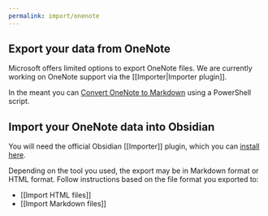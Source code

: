 ```yaml
---
permalink: import/onenote
---
```


## Export your data from OneNote

Microsoft offers limited options to export OneNote files. We are currently working on OneNote support via the [[Importer|Importer plugin]].

In the meant you can [Convert OneNote to Markdown](https://github.com/theohbrothers/ConvertOneNote2MarkDown) using a PowerShell script.

## Import your OneNote data into Obsidian

You will need the official Obsidian [[Importer]] plugin, which you can [install here](obsidian://show-plugin?id=obsidian-importer).

Depending on the tool you used, the export may be in Markdown format or HTML format. Follow instructions based on the file format you exported to: 

- [[Import HTML files]]
- [[Import Markdown files]]